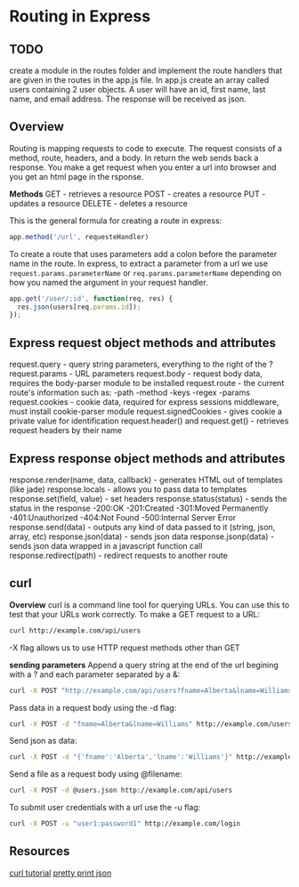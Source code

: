 # Routing in Express

## TODO
create a module in the routes folder and implement
the route handlers that are given in the routes in the app.js file. In app.js create an array called users containing 2
user objects. A user will have an id, first name, last name, and email address. The response will be received as json.

## Overview
Routing is mapping requests to code to execute.  The request consists of a method, route, headers, and a body. In return the web sends back a response.  You make a get request when you enter a url into browser and you get an html page in the rsponse.  

**Methods**
GET - retrieves a resource
POST - creates a resource
PUT - updates a resource
DELETE - deletes a resource

This is the general formula for creating a route in express:
```js
app.method('/url', requesteHandler)
```

To create a route that uses parameters add a colon before the parameter name in the route. In express, to extract a parameter from a url we use `request.params.parameterName` or `req.params.parameterName` depending on how you named the argument in your request handler. 
```js
app.get('/user/:id', function(req, res) {
  res.json(users[req.params.id]);
});
```
## Express request object methods and attributes

request.query - query string parameters, everything to the right of the ?
request.params - URL parameters
request.body - request body data, requires the body-parser module to be installed
request.route - the current route's information such as: 
	-path
	-method
	-keys
	-regex
	-params
request.cookies - cookie data, required for express sessions middleware, must install cookie-parser module
request.signedCookies - gives cookie a private value for identification
request.header() and request.get() - retrieves request headers by their name

## Express response object methods and attributes

response.render(name, data, callback) - generates HTML out of templates (like jade)
response.locals - allows you to pass data to templates
response.set(field, value) - set headers
response.status(status) - sends the status in the response
	-200:OK
	-201:Created
	-301:Moved Permanently
	-401:Unauthorized
	-404:Not Found
	-500:Internal Server Error 
response.send(data) - outputs any kind of data passed to it (string, json, array, etc)
response.json(data) - sends json data
response.jsonp(data) - sends json data wrapped in a javascript function call
response.redirect(path) - redirect requests to another route

## curl

**Overview**
curl is a command line tool for querying URLs. You can use this to 
test that your URLs work correctly. 
To make  a GET request to a URL:
```bash
curl http://example.com/api/users
```
-X flag allows us to use HTTP request methods other than GET

**sending parameters**
Append a query string at the end of the url begining with a ? 
and each parameter separated by a &:
```bash
curl -X POST "http://example.com/api/users?fname=Alberta&lname=Williams"
```
Pass data in a request body using the -d flag:
```bash
curl -X POST -d "fname=Alberta&lname=Williams" http://example.com/users
```
Send json as data:
```bash
curl -X POST -d "{'fname':'Alberta','lname':'Williams'}" http://example.com/users
```
Send a file as a request body using @filename:
```bash
curl -X POST -d @users.json http://example.com/api/users
```
To submit user credentials with a url use the -u flag:
```bash
curl -X POST -u "user1:password1" http://example.com/login
```

## Resources
[curl tutorial](http://conqueringthecommandline.com/book/curl)
[pretty print json](http://benw.me/posts/colourized-pretty-printed-json-with-curl/)
